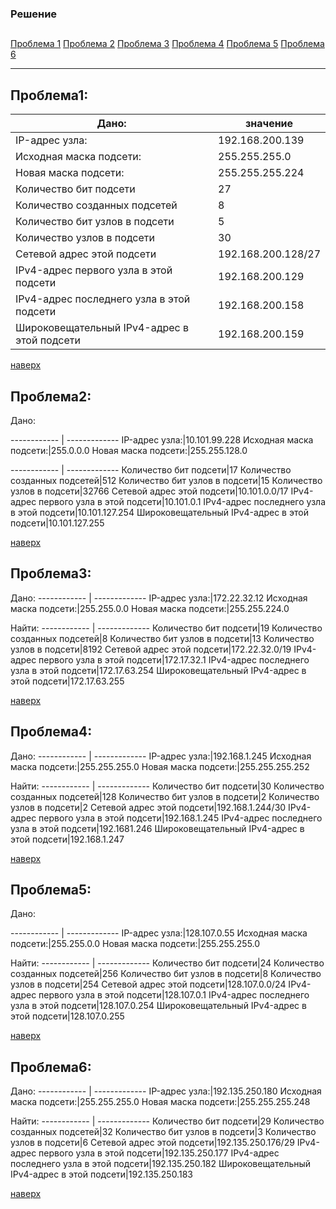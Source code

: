 ﻿### Решение 
<a name="0"><h2> </h2></a>
[Проблема 1](#1)
[Проблема 2](#2)
[Проблема 3](#3)
[Проблема 4](#4)
[Проблема 5](#5)
[Проблема 6](#6)

----
<a name="1"><h2>Проблема1: </h2></a>

Дано:|значение
------------ | -------------
IP-адрес узла:|192.168.200.139
Исходная маска подсети:|255.255.255.0
Новая маска подсети:|255.255.255.224
Количество бит подсети|27
Количество созданных подсетей|8
Количество бит узлов в подсети|5
Количество узлов в подсети|30
Сетевой адрес этой подсети|192.168.200.128/27
IPv4-адрес первого узла в этой подсети|192.168.200.129
IPv4-адрес последнего узла в этой подсети|192.168.200.158
Широковещательный IPv4-адрес в этой подсети|192.168.200.159


 [наверх](#0)

<a name="2"><h2>Проблема2: </h2></a>
Дано:

------------ | -------------
IP-адрес узла:|10.101.99.228
Исходная маска подсети:|255.0.0.0
Новая маска подсети:|255.255.128.0


------------ | -------------
Количество бит подсети|17
Количество созданных подсетей|512
Количество бит узлов в подсети|15
Количество узлов в подсети|32766
Сетевой адрес этой подсети|10.101.0.0/17
IPv4-адрес первого узла в этой подсети|10.101.0.1
IPv4-адрес последнего узла в этой подсети|10.101.127.254
Широковещательный IPv4-адрес в этой подсети|10.101.127.255

 [наверх](#0)

<a name="3"><h2>Проблема3: </h2></a>
Дано:
------------ | -------------
IP-адрес узла:|172.22.32.12
Исходная маска подсети:|255.255.0.0
Новая маска подсети:|255.255.224.0

Найти:
------------ | -------------
Количество бит подсети|19
Количество созданных подсетей|8
Количество бит узлов в подсети|13
Количество узлов в подсети|8192
Сетевой адрес этой подсети|172.22.32.0/19
IPv4-адрес первого узла в этой подсети|172.17.32.1
IPv4-адрес последнего узла в этой подсети|172.17.63.254
Широковещательный IPv4-адрес в этой подсети|172.17.63.255


 [наверх](#0)

<a name="4"><h2>Проблема4: </h2></a>
Дано:
------------ | -------------
IP-адрес узла:|192.168.1.245
Исходная маска подсети:|255.255.255.0
Новая маска подсети:|255.255.255.252

Найти:
------------ | -------------
Количество бит подсети|30
Количество созданных подсетей|128
Количество бит узлов в подсети|2
Количество узлов в подсети|2
Сетевой адрес этой подсети|192.168.1.244/30
IPv4-адрес первого узла в этой подсети|192.168.1.245
IPv4-адрес последнего узла в этой подсети|192.1681.246
Широковещательный IPv4-адрес в этой подсети|192.168.1.247


 [наверх](#0)

<a name="5"><h2>Проблема5: </h2></a>
Дано:

------------ | -------------
IP-адрес узла:|128.107.0.55
Исходная маска подсети:|255.255.0.0
Новая маска подсети:|255.255.255.0

Найти:
------------ | -------------
Количество бит подсети|24
Количество созданных подсетей|256
Количество бит узлов в подсети|8
Количество узлов в подсети|254
Сетевой адрес этой подсети|128.107.0.0/24
IPv4-адрес первого узла в этой подсети|128.107.0.1
IPv4-адрес последнего узла в этой подсети|128.107.0.254
Широковещательный IPv4-адрес в этой подсети|128.107.0.255


 [наверх](#0)

<a name="6"><h2>Проблема6: </h2></a>
Дано:
------------ | -------------
IP-адрес узла:|192.135.250.180
Исходная маска подсети:|255.255.255.0
Новая маска подсети:|255.255.255.248

Найти:
------------ | -------------
Количество бит подсети|29
Количество созданных подсетей|32
Количество бит узлов в подсети|3
Количество узлов в подсети|6
Сетевой адрес этой подсети|192.135.250.176/29
IPv4-адрес первого узла в этой подсети|192.135.250.177
IPv4-адрес последнего узла в этой подсети|192.135.250.182
Широковещательный IPv4-адрес в этой подсети|192.135.250.183


 [наверх](#0)